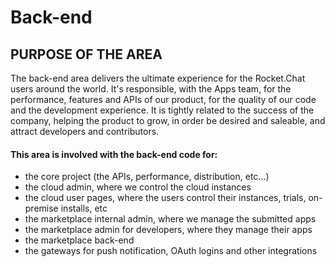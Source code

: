 # Back-end

## PURPOSE OF THE AREA

The back-end area delivers the ultimate experience for the Rocket.Chat users around the world. It's responsible, with the Apps team, for the performance, features and APIs of our product, for the quality of our code and the development experience. It is tightly related to the success of the company, helping the product to grow, in order be desired and saleable, and attract developers and contributors.

#### This area is involved with the back-end code for:

* the core project \(the APIs, performance, distribution, etc...\)
* the cloud admin, where we control the cloud instances
* the cloud user pages, where the users control their instances, trials, on-premise installs, etc
* the marketplace internal admin, where we manage the submitted apps
* the marketplace admin for developers, where they manage their apps
* the marketplace back-end
* the gateways for push notification, OAuth logins and other integrations


